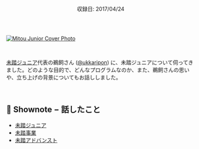<div style="text-align: center; padding-bottom: 30px;">収録日: 2017/04/24</div><br>

[![Mitou Junior Cover Photo](/podcasts/6.jpg)](https://jr.mitou.org/)

<br>

[未踏ジュニア](https://jr.mitou.org/)代表の鵜飼さん ([@ukkaripon](https://twitter.com/ukkaripon)) に、未踏ジュニアについて伺ってきました。どのような目的で、どんなプログラムなのか、また、鵜飼さんの思いや、立ち上げの背景についてもお話ししました。

<br>

## 📝 Shownote − 話したこと

- [未踏ジュニア](https://jr.mitou.org/)
- [未踏事業](https://www.ipa.go.jp/jinzai/mitou/portal_index.html)
- [未踏アドバンスト](https://www.ipa.go.jp/jinzai/advanced/)
